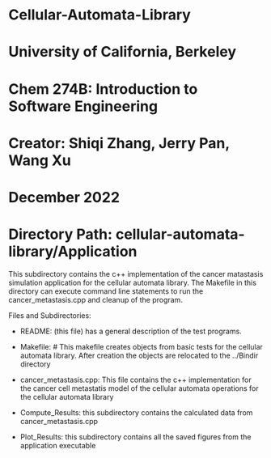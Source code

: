 # Cellular-Automata-Library
# University of California, Berkeley
# Chem 274B: Introduction to Software Engineering
# Creator: Shiqi Zhang, Jerry Pan, Wang Xu
# December 2022
# Directory Path: cellular-automata-library/Application

 This subdirectory contains the c++ implementation of the
 cancer matastasis simulation application for the
 cellular automata library. The Makefile in this directory 
 can execute command line statements to run the cancer_metastasis.cpp 
 and cleanup of the program.

 Files and Subdirectories:
  - README: (this file) has a general description of the test programs.

  - Makefile: # This makefile creates objects from basic tests for the 
    cellular automata library. After creation the objects are relocated 
    to the ../Bindir directory

  - cancer_metastasis.cpp: This file contains the c++ implementation for the
    cancer cell metastatis model of the cellular automata operations for the 
    cellular automata library

  - Compute_Results: this subdirectory contains the calculated data from
    cancer_metastasis.cpp

  - Plot_Results: this subdirectory contains all the saved figures from the
    application executable